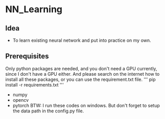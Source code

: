 # NN_Learning
## Idea
* To learn existing neural network and put into practice on my own.

## Prerequisites
Only python packages are needed, and you don't need a GPU currently, since I don't have a GPU either. And please search on the internet how to install all these packages, or you can use the requirement.txt file.
'''
    pip install -r requirements.txt
'''
* numpy
* opencv
* pytorch
BTW: I run these codes on windows. But don't forget to setup the data path in the config.py file.